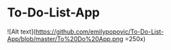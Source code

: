 # To-Do-List-App

![Alt text](https://github.com/emilypopovic/To-Do-List-App/blob/master/To%20Do%20App.png =250x)
